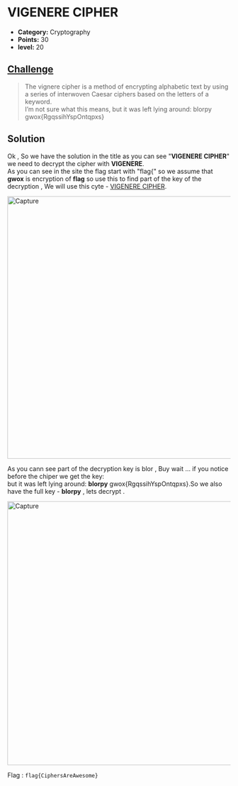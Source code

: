 # VIGENERE CIPHER

* **Category:** Cryptography
* **Points:** 30
* **level:** 20

## [Challenge](https://ctflearn.com/problems/305)

> The vignere cipher is a method of encrypting alphabetic text by using a series of interwoven Caesar ciphers based on the letters of a keyword.<br /> I’m not sure what this means, but it was left lying around: blorpy gwox{RgqssihYspOntqpxs}

## Solution
Ok , So we have the solution in the title as you can see "**VIGENERE CIPHER**" we need to decrypt the cipher with **VIGENERE**.\
As you can see in the site the flag start with "flag{" so we assume that **gwox** is encryption of **flag** so use this to find part of the key of the decryption , We will use this cyte - [VIGENERE CIPHER](https://www.dcode.fr/vigenere-cipher).

<img width="592" alt="Capture" src="https://user-images.githubusercontent.com/57364083/69012994-e5439a00-0983-11ea-9728-bcdf7acd393f.PNG">

As you cann see part of the decryption key is blor , Buy wait ... if you notice before the chiper we get the key:\
but it was left lying around: **blorpy** gwox{RgqssihYspOntqpxs}.So we also have the full key - **blorpy** , lets decrypt .

<img width="595" alt="Capture" src="https://user-images.githubusercontent.com/57364083/69013045-71ee5800-0984-11ea-962b-62eb1fc9cffd.PNG">

Flag : ```flag{CiphersAreAwesome}```

